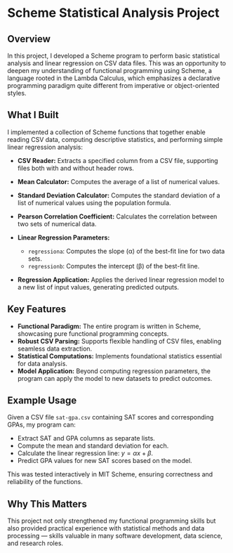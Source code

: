 # Scheme Statistical Analysis Project

## Overview

In this project, I developed a Scheme program to perform basic statistical analysis and linear regression on CSV data files. This was an opportunity to deepen my understanding of functional programming using Scheme, a language rooted in the Lambda Calculus, which emphasizes a declarative programming paradigm quite different from imperative or object-oriented styles.

## What I Built

I implemented a collection of Scheme functions that together enable reading CSV data, computing descriptive statistics, and performing simple linear regression analysis:

* **CSV Reader:** Extracts a specified column from a CSV file, supporting files both with and without header rows.
* **Mean Calculator:** Computes the average of a list of numerical values.
* **Standard Deviation Calculator:** Computes the standard deviation of a list of numerical values using the population formula.
* **Pearson Correlation Coefficient:** Calculates the correlation between two sets of numerical data.
* **Linear Regression Parameters:**

  * `regressiona`: Computes the slope (α) of the best-fit line for two data sets.
  * `regressionb`: Computes the intercept (β) of the best-fit line.
* **Regression Application:** Applies the derived linear regression model to a new list of input values, generating predicted outputs.

## Key Features

* **Functional Paradigm:** The entire program is written in Scheme, showcasing pure functional programming concepts.
* **Robust CSV Parsing:** Supports flexible handling of CSV files, enabling seamless data extraction.
* **Statistical Computations:** Implements foundational statistics essential for data analysis.
* **Model Application:** Beyond computing regression parameters, the program can apply the model to new datasets to predict outcomes.

## Example Usage

Given a CSV file `sat-gpa.csv` containing SAT scores and corresponding GPAs, my program can:

* Extract SAT and GPA columns as separate lists.
* Compute the mean and standard deviation for each.
* Calculate the linear regression line: $y = \alpha x + \beta$.
* Predict GPA values for new SAT scores based on the model.

This was tested interactively in MIT Scheme, ensuring correctness and reliability of the functions.

## Why This Matters

This project not only strengthened my functional programming skills but also provided practical experience with statistical methods and data processing — skills valuable in many software development, data science, and research roles.

